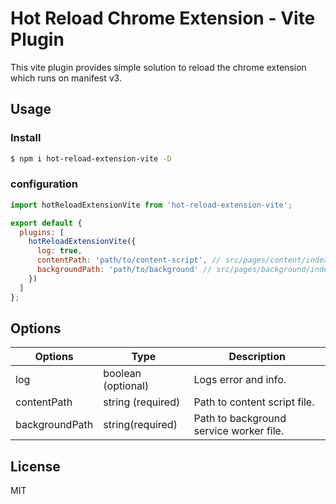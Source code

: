 # Hot Reload Chrome Extension - Vite Plugin

This vite plugin provides simple solution to reload the chrome extension which runs on manifest v3.

## Usage

### Install

```bash
$ npm i hot-reload-extension-vite -D
```

### configuration

```js
import hotReloadExtensionVite from 'hot-reload-extension-vite';

export default {
  plugins: [
    hotReloadExtensionVite({
      log: true,
      contentPath: 'path/to/content-script', // src/pages/content/index.ts
      backgroundPath: 'path/to/background' // src/pages/background/index.ts
    })
  ]
};
```

## Options

| Options        | Type               | Description                             |
| -------------- | ------------------ | --------------------------------------- |
| log            | boolean (optional) | Logs error and info.                     |
| contentPath    | string (required)  | Path to content script file.            |
| backgroundPath | string(required)   | Path to background service worker file. |

## License

MIT
